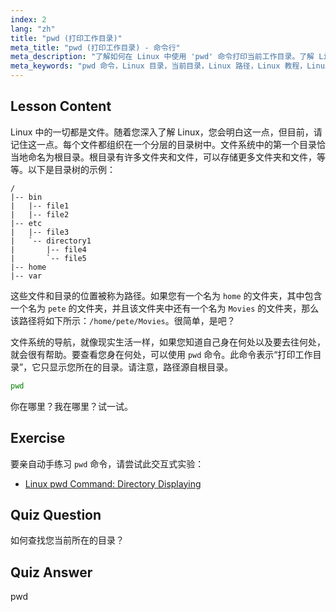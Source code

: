 ```yaml
---
index: 2
lang: "zh"
title: "pwd (打印工作目录)"
meta_title: "pwd (打印工作目录) - 命令行"
meta_description: "了解如何在 Linux 中使用 'pwd' 命令打印当前工作目录。了解 Linux 文件系统路径和导航，适合初学者。"
meta_keywords: "pwd 命令，Linux 目录，当前目录，Linux 路径，Linux 教程，Linux 初学者，Linux 指南"
---
```


## Lesson Content

Linux 中的一切都是文件。随着您深入了解 Linux，您会明白这一点，但目前，请记住这一点。每个文件都组织在一个分层的目录树中。文件系统中的第一个目录恰当地命名为根目录。根目录有许多文件夹和文件，可以存储更多文件夹和文件，等等。以下是目录树的示例：

```plaintext
/
|-- bin
|   |-- file1
|   |-- file2
|-- etc
|   |-- file3
|   `-- directory1
|       |-- file4
|       `-- file5
|-- home
|-- var
```

这些文件和目录的位置被称为路径。如果您有一个名为 `home` 的文件夹，其中包含一个名为 `pete` 的文件夹，并且该文件夹中还有一个名为 `Movies` 的文件夹，那么该路径将如下所示：`/home/pete/Movies`。很简单，是吧？

文件系统的导航，就像现实生活一样，如果您知道自己身在何处以及要去往何处，就会很有帮助。要查看您身在何处，可以使用 `pwd` 命令。此命令表示“打印工作目录”，它只显示您所在的目录。请注意，路径源自根目录。

```bash
pwd
```

你在哪里？我在哪里？试一试。

## Exercise

要亲自动手练习 `pwd` 命令，请尝试此交互式实验：

- [Linux pwd Command: Directory Displaying](https://labex.io/zh/labs/linux-linux-pwd-command-directory-displaying-209734)

## Quiz Question

如何查找您当前所在的目录？

## Quiz Answer

pwd
